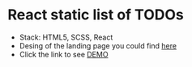 # React static list of TODOs
  - Stack: HTML5, SCSS, React
  - Desing of the landing page you could find [here](https://www.figma.com/file/cRBCqE06cDrY3s4jX7h3iY/%D0%9D%D0%90%D0%9C%D0%A3-(Edit)?node-id=0%3A1)
  - Click the link to see [DEMO](https://maksymstarodubtsev.github.io/Museum/)
